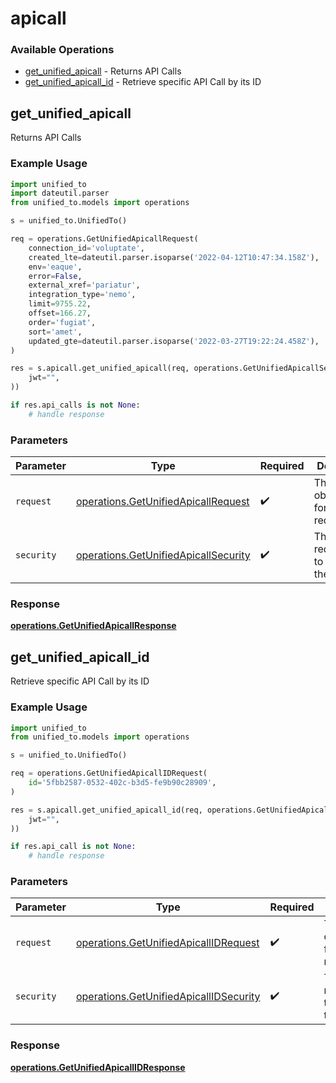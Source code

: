 # apicall

### Available Operations

* [get_unified_apicall](#get_unified_apicall) - Returns API Calls
* [get_unified_apicall_id](#get_unified_apicall_id) - Retrieve specific API Call by its ID

## get_unified_apicall

Returns API Calls

### Example Usage

```python
import unified_to
import dateutil.parser
from unified_to.models import operations

s = unified_to.UnifiedTo()

req = operations.GetUnifiedApicallRequest(
    connection_id='voluptate',
    created_lte=dateutil.parser.isoparse('2022-04-12T10:47:34.158Z'),
    env='eaque',
    error=False,
    external_xref='pariatur',
    integration_type='nemo',
    limit=9755.22,
    offset=166.27,
    order='fugiat',
    sort='amet',
    updated_gte=dateutil.parser.isoparse('2022-03-27T19:22:24.458Z'),
)

res = s.apicall.get_unified_apicall(req, operations.GetUnifiedApicallSecurity(
    jwt="",
))

if res.api_calls is not None:
    # handle response
```

### Parameters

| Parameter                                                                                    | Type                                                                                         | Required                                                                                     | Description                                                                                  |
| -------------------------------------------------------------------------------------------- | -------------------------------------------------------------------------------------------- | -------------------------------------------------------------------------------------------- | -------------------------------------------------------------------------------------------- |
| `request`                                                                                    | [operations.GetUnifiedApicallRequest](../../models/operations/getunifiedapicallrequest.md)   | :heavy_check_mark:                                                                           | The request object to use for the request.                                                   |
| `security`                                                                                   | [operations.GetUnifiedApicallSecurity](../../models/operations/getunifiedapicallsecurity.md) | :heavy_check_mark:                                                                           | The security requirements to use for the request.                                            |


### Response

**[operations.GetUnifiedApicallResponse](../../models/operations/getunifiedapicallresponse.md)**


## get_unified_apicall_id

Retrieve specific API Call by its ID

### Example Usage

```python
import unified_to
from unified_to.models import operations

s = unified_to.UnifiedTo()

req = operations.GetUnifiedApicallIDRequest(
    id='5fbb2587-0532-402c-b3d5-fe9b90c28909',
)

res = s.apicall.get_unified_apicall_id(req, operations.GetUnifiedApicallIDSecurity(
    jwt="",
))

if res.api_call is not None:
    # handle response
```

### Parameters

| Parameter                                                                                        | Type                                                                                             | Required                                                                                         | Description                                                                                      |
| ------------------------------------------------------------------------------------------------ | ------------------------------------------------------------------------------------------------ | ------------------------------------------------------------------------------------------------ | ------------------------------------------------------------------------------------------------ |
| `request`                                                                                        | [operations.GetUnifiedApicallIDRequest](../../models/operations/getunifiedapicallidrequest.md)   | :heavy_check_mark:                                                                               | The request object to use for the request.                                                       |
| `security`                                                                                       | [operations.GetUnifiedApicallIDSecurity](../../models/operations/getunifiedapicallidsecurity.md) | :heavy_check_mark:                                                                               | The security requirements to use for the request.                                                |


### Response

**[operations.GetUnifiedApicallIDResponse](../../models/operations/getunifiedapicallidresponse.md)**

